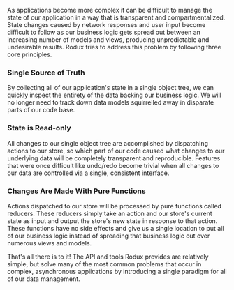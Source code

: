 As applications become more complex it can be difficult to manage the state of our application in a way that is transparent and compartmentalized. State changes caused by network responses and user input become difficult to follow as our business logic gets spread out between an increasing number of models and views, producing unpredictable and undesirable results. Rodux tries to address this problem by following three core principles.

### Single Source of Truth
By collecting all of our application's state in a single object tree, we can quickly inspect the entirety of the data backing our business logic. We will no longer need to track down data models squirrelled away in disparate parts of our code base.

### State is Read-only
All changes to our single object tree are accomplished by dispatching actions to our store, so which part of our code caused what changes to our underlying data will be completely transparent and reproducible. Features that were once difficult like undo/redo become trivial when all changes to our data are controlled via a single, consistent interface.

### Changes Are Made With Pure Functions
Actions dispatched to our store will be processed by pure functions called reducers. These reducers simply take an action and our store's current state as input and output the store's new state in response to that action. These functions have no side effects and give us a single location to put all of our business logic instead of spreading that business logic out over numerous views and models.

That's all there is to it! The API and tools Rodux provides are relatively simple, but solve many of the most common problems that occur in complex, asynchronous applications by introducing a single paradigm for all of our data management.